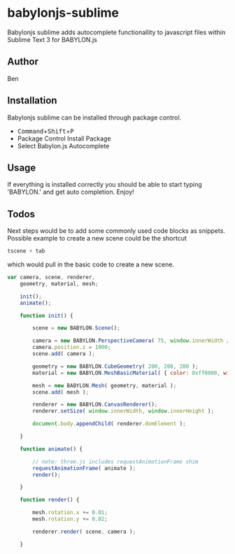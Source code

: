 babylonjs-sublime
===============
Babylonjs sublime adds autocomplete functionallity to javascript files within Sublime Text 3 for BABYLON.js

## Author
Ben

## Installation
Babylonjs sublime can be installed through package control.

- <kbd>Command</kbd>+<kbd>Shift</kbd>+<kbd>P</kbd>
- Package Control Install Package
- Select Babylon.js Autocomplete

## Usage
If everything is installed correctly you should be able to start typing 'BABYLON.' and get auto completion. Enjoy!

## Todos
Next steps would be to add some commonly used code blocks as snippets.  Possible example to create a new scene could be the shortcut

``` javascript
tscene + tab
```

which would pull in the basic code to create a new scene.

``` javascript
var camera, scene, renderer,
    geometry, material, mesh;

    init();
    animate();

    function init() {

        scene = new BABYLON.Scene();

        camera = new BABYLON.PerspectiveCamera( 75, window.innerWidth / window.innerHeight, 1, 10000 );
        camera.position.z = 1000;
        scene.add( camera );

        geometry = new BABYLON.CubeGeometry( 200, 200, 200 );
        material = new BABYLON.MeshBasicMaterial( { color: 0xff0000, wireframe: true } );

        mesh = new BABYLON.Mesh( geometry, material );
        scene.add( mesh );

        renderer = new BABYLON.CanvasRenderer();
        renderer.setSize( window.innerWidth, window.innerHeight );

        document.body.appendChild( renderer.domElement );

    }

    function animate() {

        // note: three.js includes requestAnimationFrame shim
        requestAnimationFrame( animate );
        render();

    }

    function render() {

        mesh.rotation.x += 0.01;
        mesh.rotation.y += 0.02;

        renderer.render( scene, camera );

    }
```
